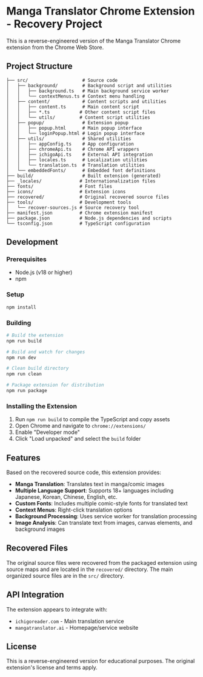 # Manga Translator Chrome Extension - Recovery Project

This is a reverse-engineered version of the Manga Translator Chrome extension from the Chrome Web Store.

## Project Structure

```
├── src/                    # Source code
│   ├── background/         # Background script and utilities
│   │   ├── background.ts   # Main background service worker
│   │   └── contextMenus.ts # Context menu handling
│   ├── content/            # Content scripts and utilities
│   │   ├── content.ts      # Main content script
│   │   ├── *.ts           # Other content script files
│   │   └── utils/         # Content script utilities
│   ├── popup/              # Extension popup
│   │   ├── popup.html      # Main popup interface
│   │   └── loginPopup.html # Login popup interface
│   ├── utils/              # Shared utilities
│   │   ├── appConfig.ts    # App configuration
│   │   ├── chromeApi.ts    # Chrome API wrappers
│   │   ├── ichigoApi.ts    # External API integration
│   │   ├── locales.ts      # Localization utilities
│   │   └── translation.ts  # Translation utilities
│   └── embeddedFonts/      # Embedded font definitions
├── build/                  # Built extension (generated)
├── _locales/              # Internationalization files
├── fonts/                 # Font files
├── icons/                 # Extension icons
├── recovered/             # Original recovered source files
├── tools/                 # Development tools
│   └── recover-sources.js # Source recovery tool
├── manifest.json          # Chrome extension manifest
├── package.json           # Node.js dependencies and scripts
└── tsconfig.json          # TypeScript configuration
```

## Development

### Prerequisites
- Node.js (v18 or higher)
- npm

### Setup
```bash
npm install
```

### Building
```bash
# Build the extension
npm run build

# Build and watch for changes
npm run dev

# Clean build directory
npm run clean

# Package extension for distribution
npm run package
```

### Installing the Extension
1. Run `npm run build` to compile the TypeScript and copy assets
2. Open Chrome and navigate to `chrome://extensions/`
3. Enable "Developer mode"
4. Click "Load unpacked" and select the `build` folder

## Features

Based on the recovered source code, this extension provides:

- **Manga Translation**: Translates text in manga/comic images
- **Multiple Language Support**: Supports 18+ languages including Japanese, Korean, Chinese, English, etc.
- **Custom Fonts**: Includes multiple comic-style fonts for translated text
- **Context Menus**: Right-click translation options
- **Background Processing**: Uses service worker for translation processing
- **Image Analysis**: Can translate text from images, canvas elements, and background images

## Recovered Files

The original source files were recovered from the packaged extension using source maps and are located in the `recovered/` directory. The main organized source files are in the `src/` directory.

## API Integration

The extension appears to integrate with:
- `ichigoreader.com` - Main translation service
- `mangatranslator.ai` - Homepage/service website

## License

This is a reverse-engineered version for educational purposes. The original extension's license and terms apply.
